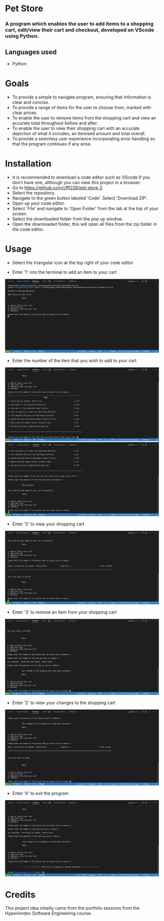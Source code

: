 # Pet Store

### A program which enables the user to add items to a shopping cart, edit/view their cart and checkout, developed on VScode using Python.

## Languages used
* Python

# Goals
* To provide a simple to navigate program, ensuring that information is clear and concise.
* To provide a range of items for the user to choose from, marked with clear prices.
* To enable the user to remove items from the shopping cart and view an accurate total throughout before and after.
* To enable the user to view their shopping cart with an accurate depiction of what it includes, an itemised amount and total overall.
* To provide a seemless user experience incorporating error handling so that the program continues if any arise.

# Installation
* It is recommended to download a code editor such as VScode if you don't have one, although you can view this project in a browser.
* Go to https://github.com/cfff226/pet-store-2
* Select the repository.
* Navigate to the green button labeled 'Code'. Select 'Download ZIP'.
* Open up your code editor.
* Select 'File' and navigate to 'Open Folder' from the tab at the top of your screen. 
* Select the downloaded folder from the pop up window. 
* Open the downloaded folder, this will open all files from the zip folder in the code editor.


# Usage
* Select the triangular icon at the top right of your code editor

* Enter '1' into the terminal to add an item to your cart

![MAIN MENU!](pet-store/pet-store.png/main-menu.png)


* Enter the number of the item that you wish to add to your cart

![SELECT ITEM!](pet-store/pet-store.png/item-menu.png)
![ITEM ADDED!](pet-store/pet-store.png/add-item.png)


* Enter '2' to view your shopping cart

![VIEW CART!](pet-store/pet-store.png/view-cart.png)


* Enter '3' to remove an item from your shopping cart

![REMOVE ITEM!](pet-store/pet-store.png/remove-item.png)


* Enter '2' to view your changes to the shopping cart

![VIEW UPDATED CART!](pet-store/pet-store.png/view-cart-2.png)


* Enter '4' to exit the program

![EXIT PROGRAM!](pet-store/pet-store.png/exit.png)


# Credits
This project idea intiailly came from the portfolio sessions from the Hyperiondev Software Engineering course.